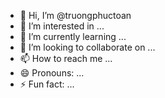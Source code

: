 - 👋 Hi, I’m @truongphuctoan
- 👀 I’m interested in ...
- 🌱 I’m currently learning ...
- 💞️ I’m looking to collaborate on ...
- 📫 How to reach me ...
- 😄 Pronouns: ...
- ⚡ Fun fact: ...

<!---
truongphuctoan/truongphuctoan is a ✨ special ✨ repository because its `README.md` (this file) appears on your GitHub profile.
You can click the Preview link to take a look at your changes.
--->
